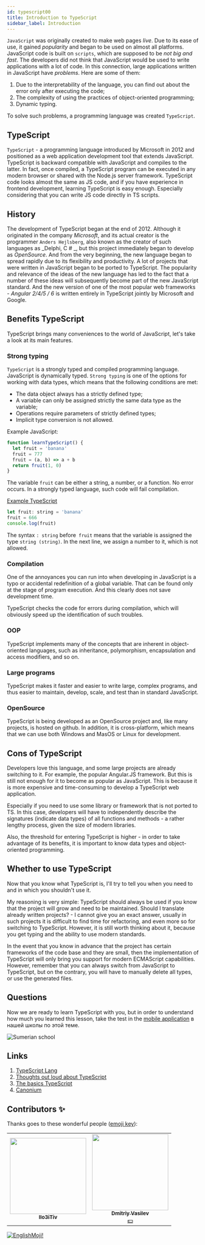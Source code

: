 ```yaml
---
id: typescript00
title: Introduction to TypeScript
sidebar_label: Introduction
---
```



`JavaScript` was originally created to make web pages _live_. Due to its ease of use, it gained _popularity_ and began to be used on almost all platforms. JavaScript code is built on `scripts`, which are supposed to be _not big and fast_. The developers did not think that JavaScript would be used to write applications with a lot of code. In this connection, large applications written in JavaScript have _problems_. Here are some of them:

1. Due to the interpretability of the language, you can find out about the error only after executing the code;
2. The complexity of using the practices of object-oriented programming;
3. Dynamic typing.

To solve such problems, a programming language was created `TypeScript`.

## TypeScript

`TypeScript` - a programming language introduced by Microsoft in 2012 and positioned as a web application development tool that extends JavaScript. TypeScript is backward compatible with JavaScript and compiles to the latter. In fact, once compiled, a TypeScript program can be executed in any modern browser or shared with the Node.js server framework. TypeScript code looks almost the same as JS code, and if you have experience in frontend development, learning TypeScript is easy enough. Especially considering that you can write JS code directly in TS scripts.

## History

The development of TypeScript began at the end of 2012. Although it originated in the company _Microsoft_, and its actual creator is the programmer `Anders Hejlsberg`, also known as the creator of such languages ​​as _Delphi, C # _, but this project immediately began to develop as _OpenSource_. And from the very beginning, the new language began to spread rapidly due to its flexibility and productivity. A lot of projects that were written in JavaScript began to be ported to TypeScript. The popularity and relevance of the ideas of the new language has led to the fact that a number of these ideas will subsequently become part of the new JavaScript standard. And the new version of one of the most popular web frameworks - _Angular 2/4/5 / 6_ is written entirely in TypeScript jointly by Microsoft and Google.

## Benefits TypeScript

TypeScript brings many conveniences to the world of JavaScript, let's take a look at its main features.

### Strong typing

`TypeScript` is a strongly typed and compiled programming language. JavaScript is dynamically typed. `Strong typing` is one of the options for working with data types, which means that the following conditions are met:

- The data object always has a strictly defined type;
- A variable can only be assigned strictly the same data type as the variable;
- Operations require parameters of strictly defined types;
- Implicit type conversion is not allowed.

Example JavaScript:

```jsx live
function learnTypeScript() {
  let fruit = 'banana'
  fruit = 777
  fruit = (a, b) => a + b
  return fruit(1, 0)
}
```

The variable `fruit` can be either a string, a number, or a function. No error occurs. In a strongly typed language, such code will fail compilation.

[Example TypeScript](https://www.typescriptlang.org/play?#code/DYUwLgBAZgTgrgSzALgM5hggdgcwgXggHIAjAQywrKICgJ7p4kCIA2dmgYwHstVvQAOmDccACliIwASiA)

```jsx
let fruit: string = 'banana'
fruit = 666
console.log(fruit)
```

The syntax `: string` before` fruit` means that the variable is assigned the type `string (string)`. In the next line, we assign a number to it, which is not allowed.

### Compilation

One of the annoyances you can run into when developing in JavaScript is a typo or accidental redefinition of a global variable. That can be found only at the stage of program execution. And this clearly does not save development time.

TypeScript checks the code for errors during compilation, which will obviously speed up the identification of such troubles.

### OOP

TypeScript implements many of the concepts that are inherent in object-oriented languages, such as inheritance, polymorphism, encapsulation and access modifiers, and so on.

### Large programs

TypeScript makes it faster and easier to write large, complex programs, and thus easier to maintain, develop, scale, and test than in standard JavaScript.

### OpenSource

TypeScript is being developed as an OpenSource project and, like many projects, is hosted on github. In addition, it is cross-platform, which means that we can use both Windows and MasOS or Linux for development.

## Cons of TypeScript

Developers love this language, and some large projects are already switching to it. For example, the popular Angular.JS framework. But this is still not enough for it to become as popular as JavaScript. This is because it is more expensive and time-consuming to develop a TypeScript web application.

Especially if you need to use some library or framework that is not ported to TS. In this case, developers will have to independently describe the signatures (indicate data types) of all functions and methods - a rather lengthy process, given the size of modern libraries.

Also, the threshold for entering TypeScript is higher - in order to take advantage of its benefits, it is important to know data types and object-oriented programming.

## Whether to use TypeScript

Now that you know what TypeScript is, I'll try to tell you when you need to and in which you shouldn't use it.

My reasoning is very simple: TypeScript should always be used if you know that the project will grow and need to be maintained. Should I translate already written projects? - I cannot give you an exact answer, usually in such projects it is difficult to find time for refactoring, and even more so for switching to TypeScript. However, it is still worth thinking about it, because you get typing and the ability to use modern standards.

In the event that you know in advance that the project has certain frameworks of the code base and they are small, then the implementation of TypeScript will only bring you support for modern ECMAScript capabilities. However, remember that you can always switch from JavaScript to TypeScript, but on the contrary, you will have to manually delete all types, or use the generated files.

## Questions

Now we are ready to learn TypeScript with you, but in order to understand how much you learned this lesson, take the test in the [mobile application](http://onelink.to/njhc95) в нашей школы по этой теме.

![Sumerian school](/img/app.jpg)

## Links

1. [TypeScript Lang](https://www.typescriptlang.org/)
2. [Thoughts out loud about TypeScript](https://habr.com/ru/post/272055/)
3. [The basics TypeScript](https://habr.com/ru/company/ruvds/blog/344502/)
4. [Сanonium](https://canonium.com/articles/typescript-introduction)

## Contributors ✨

Thanks goes to these wonderful people ([emoji key](https://allcontributors.org/docs/en/emoji-key)):

<table>
  <tr> 
    <td align="center"><a href="https://github.com/IIo3iTiv"><img src="https://avatars1.githubusercontent.com/u/72025062?v=4?s=200" width="200px;" alt=""/><br /><sub><b>IIo3iTiv</b></sub></a><br /><a href="https://github.com/gHashTag/react-native-village/commits?author=IIo3iTiv" title="Documentation">  </a></td>
    <td align="center"><a href="https://fullstackserverless.github.io/"><img src="https://avatars0.githubusercontent.com/u/6774813?v=4?s=200" width="200px;" alt=""/><br /><sub><b>Dmitriy Vasilev</b></sub></a><br /><a href="#financial-gHashTag" title="Financial">💵</a></td>
  </tr>
</table>

[![EnglishMoji!](/img/logo/englishmoji.png)](https://apps.apple.com/kz/app/englishmoji/id6450254885)
